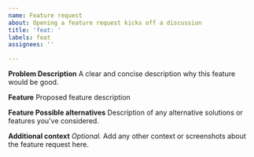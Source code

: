 ```yaml
---
name: Feature request
about: Opening a feature request kicks off a discussion
title: 'feat: '
labels: feat
assignees: ''

---
```


**Problem Description**
A clear and concise description why this feature would be good.

**Feature**
Proposed feature description

**Feature Possible alternatives**
Description of any alternative solutions or features you've considered.

**Additional context**
_Optional._ Add any other context or screenshots about the feature request here.
